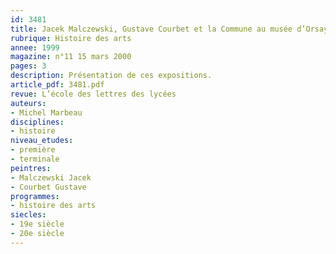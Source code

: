 ```yaml
---
id: 3481
title: Jacek Malczewski, Gustave Courbet et la Commune au musée d’Orsay
rubrique: Histoire des arts
annee: 1999
magazine: n°11 15 mars 2000
pages: 3
description: Présentation de ces expositions.
article_pdf: 3481.pdf
revue: L’école des lettres des lycées
auteurs:
- Michel Marbeau
disciplines:
- histoire
niveau_etudes:
- première
- terminale
peintres:
- Malczewski Jacek
- Courbet Gustave
programmes:
- histoire des arts
siecles:
- 19e siècle
- 20e siècle
---
```

